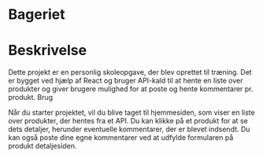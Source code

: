 # Bageriet

# Beskrivelse

Dette projekt er en personlig skoleopgave, der blev oprettet til træning. Det er bygget ved hjælp af React og bruger API-kald til at hente en liste over produkter og giver brugere mulighed for at poste og hente kommentarer pr. produkt.
Brug

Når du starter projektet, vil du blive taget til hjemmesiden, som viser en liste over produkter, der hentes fra et API. Du kan klikke på et produkt for at se dets detaljer, herunder eventuelle kommentarer, der er blevet indsendt. Du kan også poste dine egne kommentarer ved at udfylde formularen på produkt detaljesiden.
